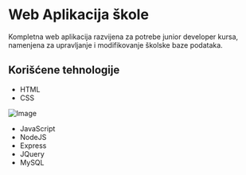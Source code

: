 # Web Aplikacija škole 
Kompletna web aplikacija razvijena za potrebe junior developer kursa, namenjena za upravljanje i modifikovanje školske baze podataka.

## Korišćene tehnologije
* HTML
* CSS

![Image](https://github.com/user-attachments/assets/fa82a59d-6f1e-4b03-8f8f-97f6fd669697)

* JavaScript
* NodeJS
* Express
* JQuery
* MySQL
